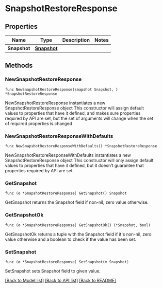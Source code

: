 # SnapshotRestoreResponse

## Properties

Name | Type | Description | Notes
------------ | ------------- | ------------- | -------------
**Snapshot** | [**Snapshot**](Snapshot.md) |  | 

## Methods

### NewSnapshotRestoreResponse

`func NewSnapshotRestoreResponse(snapshot Snapshot, ) *SnapshotRestoreResponse`

NewSnapshotRestoreResponse instantiates a new SnapshotRestoreResponse object
This constructor will assign default values to properties that have it defined,
and makes sure properties required by API are set, but the set of arguments
will change when the set of required properties is changed

### NewSnapshotRestoreResponseWithDefaults

`func NewSnapshotRestoreResponseWithDefaults() *SnapshotRestoreResponse`

NewSnapshotRestoreResponseWithDefaults instantiates a new SnapshotRestoreResponse object
This constructor will only assign default values to properties that have it defined,
but it doesn't guarantee that properties required by API are set

### GetSnapshot

`func (o *SnapshotRestoreResponse) GetSnapshot() Snapshot`

GetSnapshot returns the Snapshot field if non-nil, zero value otherwise.

### GetSnapshotOk

`func (o *SnapshotRestoreResponse) GetSnapshotOk() (*Snapshot, bool)`

GetSnapshotOk returns a tuple with the Snapshot field if it's non-nil, zero value otherwise
and a boolean to check if the value has been set.

### SetSnapshot

`func (o *SnapshotRestoreResponse) SetSnapshot(v Snapshot)`

SetSnapshot sets Snapshot field to given value.



[[Back to Model list]](../README.md#documentation-for-models) [[Back to API list]](../README.md#documentation-for-api-endpoints) [[Back to README]](../README.md)


